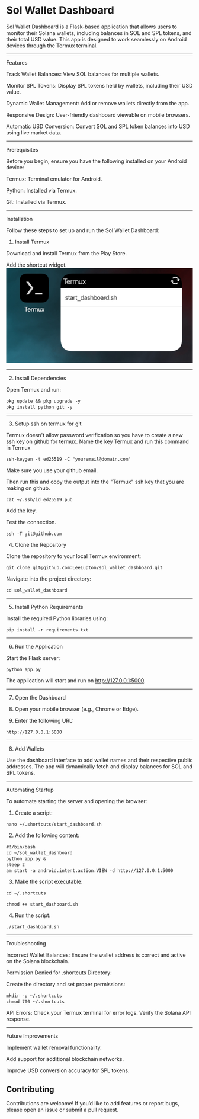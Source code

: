 
# Sol Wallet Dashboard

Sol Wallet Dashboard is a Flask-based application that allows users to monitor their Solana wallets, including balances in SOL and SPL tokens, and their total USD value. This app is designed to work seamlessly on Android devices through the Termux terminal.


---

Features

Track Wallet Balances: View SOL balances for multiple wallets.

Monitor SPL Tokens: Display SPL tokens held by wallets, including their USD value.

Dynamic Wallet Management: Add or remove wallets directly from the app.

Responsive Design: User-friendly dashboard viewable on mobile browsers.

Automatic USD Conversion: Convert SOL and SPL token balances into USD using live market data.



---

Prerequisites

Before you begin, ensure you have the following installed on your Android device:

Termux: Terminal emulator for Android.

Python: Installed via Termux.

Git: Installed via Termux.



---

Installation

Follow these steps to set up and run the Sol Wallet Dashboard:

1. Install Termux

Download and install Termux from the Play Store. 

Add the shortcut widget. 
![shortcut widget](assets/Screenshot_2025-01-16-10-43-09-81_b783bf344239542886fee7b48fa4b892.jpg) 

---

2. Install Dependencies

Open Termux and run:

```
pkg update && pkg upgrade -y
pkg install python git -y
```

---
3. Setup ssh on termux for git

Termux doesn't allow password verification so you have to create a new ssh key on github for termux. Name the key Termux and run this command in Termux

```
ssh-keygen -t ed25519 -C "youremail@domain.com"
```

Make sure you use your github email. 

Then run this and copy the output into the "Termux" ssh key that you are making on github. 

```
cat ~/.ssh/id_ed25519.pub
```

Add the key. 

Test the connection. 

```
ssh -T git@github.com
```

4. Clone the Repository

Clone the repository to your local Termux environment:

```
git clone git@github.com:LeeLupton/sol_wallet_dashboard.git
```

Navigate into the project directory:

```
cd sol_wallet_dashboard
```

---

5. Install Python Requirements

Install the required Python libraries using:

```
pip install -r requirements.txt
```

---

6. Run the Application

Start the Flask server:

```
python app.py
```

The application will start and run on http://127.0.0.1:5000.


---

7. Open the Dashboard

1. Open your mobile browser (e.g., Chrome or Edge).


2. Enter the following URL:

```
http://127.0.0.1:5000
```



---

8. Add Wallets

Use the dashboard interface to add wallet names and their respective public addresses. The app will dynamically fetch and display balances for SOL and SPL tokens.


---

Automating Startup

To automate starting the server and opening the browser:

1. Create a script:

```
nano ~/.shortcuts/start_dashboard.sh
```

2. Add the following content:

```
#!/bin/bash
cd ~/sol_wallet_dashboard
python app.py &
sleep 2
am start -a android.intent.action.VIEW -d http://127.0.0.1:5000
```

3. Make the script executable:

```
cd ~/.shortcuts
```
```
chmod +x start_dashboard.sh
```

4. Run the script:

```
./start_dashboard.sh
```


---

Troubleshooting

Incorrect Wallet Balances: Ensure the wallet address is correct and active on the Solana blockchain.

Permission Denied for .shortcuts Directory:

Create the directory and set proper permissions:

```
mkdir -p ~/.shortcuts
chmod 700 ~/.shortcuts
```

API Errors: Check your Termux terminal for error logs. Verify the Solana API response.



---

Future Improvements

Implement wallet removal functionality.

Add support for additional blockchain networks.

Improve USD conversion accuracy for SPL tokens.

## Contributing
Contributions are welcome! If you’d like to add features or report bugs, please open an issue or submit a pull request.
